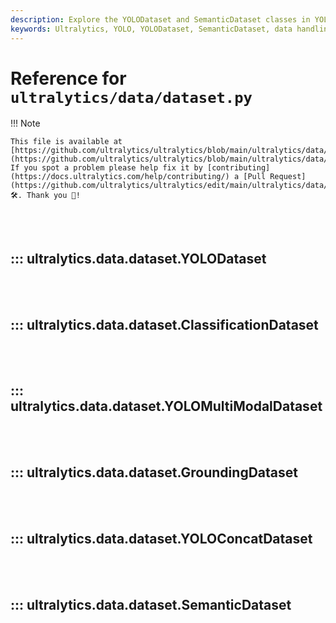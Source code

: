 ```yaml
---
description: Explore the YOLODataset and SemanticDataset classes in YOLO data. Learn how to efficiently handle and manipulate your data with Ultralytics.
keywords: Ultralytics, YOLO, YOLODataset, SemanticDataset, data handling, data manipulation
---
```


# Reference for `ultralytics/data/dataset.py`

!!! Note

    This file is available at [https://github.com/ultralytics/ultralytics/blob/main/ultralytics/data/dataset.py](https://github.com/ultralytics/ultralytics/blob/main/ultralytics/data/dataset.py). If you spot a problem please help fix it by [contributing](https://docs.ultralytics.com/help/contributing/) a [Pull Request](https://github.com/ultralytics/ultralytics/edit/main/ultralytics/data/dataset.py) 🛠️. Thank you 🙏!

<br><br>

## ::: ultralytics.data.dataset.YOLODataset

<br><br>

## ::: ultralytics.data.dataset.ClassificationDataset

<br><br>

## ::: ultralytics.data.dataset.YOLOMultiModalDataset

<br><br>

## ::: ultralytics.data.dataset.GroundingDataset

<br><br>

## ::: ultralytics.data.dataset.YOLOConcatDataset

<br><br>

## ::: ultralytics.data.dataset.SemanticDataset

<br><br>
